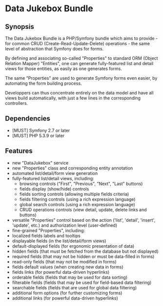 # Data Jukebox Bundle

## Synopsis

The Data Jukebox Bundle is a PHP/Symfony bundle which aims to provide - for
common CRUD (Create-Read-Update-Delete) operations - the same level of abstraction
that Symfony does for forms.

By defining and associating so-called "Properties" to standard ORM (Object
Relation Mapper) "Entities", one can generate fully-featured list and detail
views for those entities, as easily as one generates forms.

The same "Properties" are used to generate Symfony forms even easier, by automating
the form building process.

Developpers can thus concentrate entirely on the data model and have all views
build automatically, with just a few lines in the corresponding controllers.
 

## Dependencies

- [MUST] Symfony 2.7 or later
- [MUST] PHP 5.3.9 or later


## Features

- new "DataJukebox" service
- new "Properties" class and corresponding entity annotation
- automated list/detail/form view generation
- fully-featured list/detail views, including:
    - browsing controls ("First", "Previous", "Next", "Last" buttons)
    - fields display (show/hide) controls
    - fields sorting controls (allowing multiple fields criteria)
    - fields filtering controls (using a rich expression language)
    - global search controls (using a rich expression language)
    - CRUD operations controls (view detail, update, delete links and buttons)
- versatile "Properties" control based on the action ('list', 'detail', 'insert', 'update', etc.) and authorization level (user-defined)
- fine-grained "Properties", including:
- localized fields labels and tooltips
- displayable fields (in the list/detail/form views)
- default-displayed fields (for ergonomic presentation of data)
- hidden fields (that must be fetched from the database but not displayed)
- required fields (that may not be hidden or must be data-filled in forms)
- read-only fields (that may not be modified in forms)
- fields default values (when creating new data in forms)
- fields links (for powerful data-driven hyperlinks)
- orderable fields (fields that may be used for data sorting)
- filterable fields (fields that may be used for field-based data filtering)
- searchable fields (fields that are used for global data filtering)
- additional form options (for further customizing forms)
- additional links (for powerful data-driven hyperlinks)
